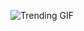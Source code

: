 
<!-- GIF_SECTION -->
![Trending GIF](https://media0.giphy.com/media/v1.Y2lkPThiYjIxNzcycGF6aTcwazR0MDlzc255amt1cDJmMmd2aHNqcGwybXV4N2ZxaHJnayZlcD12MV9naWZzX3NlYXJjaCZjdD1n/RClGu1eVAdt2dmXQKI/giphy.gif)
<!-- END_GIF_SECTION -->
